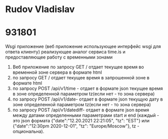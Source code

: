 # Rudov Vladislav
# 931801

Wsgi приложение (веб приложение использующее интерфейс wsgi для ответа клиенту) реализующее аналог сервиса time.is и предоставляющее работу с временными зонами
1) Веб приложение по запросу GET / отдает текущее время во временной зоне сервера в формате html
2) по запросу GET /<tz name> отдает текущее время в запрошенной зоне в формате html
3) по запросу POST /api/v1/time - отдает в формате json текущее время в зоне определенной параметром tz(если нет - то зона сервера)
4) по запросу POST /api/v1/date- отдает в формате json текущую дату в зоне определенной параметром tz(если нет - то зона сервера)
5) по запросу POST /api/v1/datediff- отдает в формате json время между датами определенными параметрами start и end (каждый - это json формата {"date":"12.20.2021 22:21:05", "tz": "EST"} или {"date":"12:30pm 2020-12-01", "tz": "Europe/Moscow"}, tz - опциональна).
